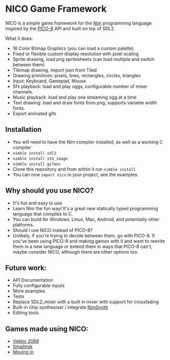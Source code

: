 # NICO Game Framework

NICO is a simple game framework for the [Nim](http://nim-lang.org/) programming language inspired by the [PICO-8](http://www.lexaloffle.com/) API and built on top of SDL2.

What it does:
 * 16 Color Bitmap Graphics (you can load a custom palette)
 * Fixed or flexible custom display resolution with pixel scaling
 * Sprite drawing, load png spritesheets (can load multiple and switch between them)
 * Tilemap drawing, import json from Tiled
 * Drawing primitives: pixels, lines, rectangles, circles, triangles
 * Input: Keyboard, Gamepad, Mouse
 * Sfx playback: load and play oggs, configurable number of mixer channels.
 * Music playback: load and play one streaming ogg at a time
 * Text drawing: load and draw fonts from png, supports variable width fonts.
 * Export animated gifs
 
## Installation
 * You will need to have the Nim compiler installed, as well as a working C compiler
 * ```nimble install sdl2```
 * ```nimble install stb_image```
 * ```nimble install gifenc```
 * Clone this repository and from within it run ```nimble install```
 * You can now ```import nico``` in your project, see the examples. 
 
## Why should you use NICO?
 * It's fun and easy to use
 * Learn Nim the fun way! It's a great new statically typed programming language that compiles to C.
 * You can build for Windows, Linux, Mac, Android, and potentially other platforms.
 * Should I use NICO instead of PICO-8?
  * Unlikely, if you're trying to decide between them, go with PICO-8. If you've been using PICO-8 and making games with it and want to rewrite them in a new language or extend them in ways that PICO-8 can't, maybe consider NICO, although there are other options too.
 
## Future work:
 * API Documentation
 * Fully configurable inputs
 * More examples
 * Tests
 * Replace SDL2_mixer with a built in mixer with support for crossfading
 * Built-in chip synthesiser / integrate [NimSynth](https://github.com/ftsf/nimsynth)
 * Editing tools
 
## Games made using NICO:
 * [Vektor 2089](https://impbox.itch.io/vektor2089)
 * [Smalltrek](https://impbox.itch.io/smalltrek)
 * [Moving in](https://impbox.itch.io/moving-in)
